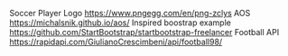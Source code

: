 Soccer Player Logo
https://www.pngegg.com/en/png-zclys
AOS
https://michalsnik.github.io/aos/
Inspired boostrap example
https://github.com/StartBootstrap/startbootstrap-freelancer
Football API
https://rapidapi.com/GiulianoCrescimbeni/api/football98/    